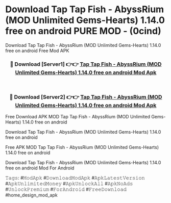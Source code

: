 # Download Tap Tap Fish - AbyssRium (MOD Unlimited Gems-Hearts) 1.14.0 free on android PURE MOD - (0cind)
Download Tap Tap Fish - AbyssRium (MOD Unlimited Gems-Hearts) 1.14.0 free on android Free Mod APK

<div align="center">
<h3>🔴 Download [Server1] 👉👉 <a href="https://apk-comot.site?title=Tap_Tap_Fish_-_AbyssRium_(MOD_Unlimited_Gems-Hearts)_1.14.0_free_on_android">Tap Tap Fish - AbyssRium (MOD Unlimited Gems-Hearts) 1.14.0 free on android Mod Apk</a></h3><br>

<h3>🔴 Download [Server2] 👉👉 <a href="https://apk-comot.site?title=Tap_Tap_Fish_-_AbyssRium_(MOD_Unlimited_Gems-Hearts)_1.14.0_free_on_android">Tap Tap Fish - AbyssRium (MOD Unlimited Gems-Hearts) 1.14.0 free on android Mod Apk</a></h3>
</div>


Free Download APK MOD Tap Tap Fish - AbyssRium (MOD Unlimited Gems-Hearts) 1.14.0 free on android

Download Tap Tap Fish - AbyssRium (MOD Unlimited Gems-Hearts) 1.14.0 free on android 

Free APK MOD Tap Tap Fish - AbyssRium (MOD Unlimited Gems-Hearts) 1.14.0 free on android 

Download Tap Tap Fish - AbyssRium (MOD Unlimited Gems-Hearts) 1.14.0 free on android Mod For Android

𝚃𝚊𝚐𝚜: #𝙼𝚘𝚍𝙰𝚙𝚔 #𝙳𝚘𝚠𝚗𝚕𝚘𝚊𝚍𝙼𝚘𝚍𝙰𝚙𝚔 #𝙰𝚙𝚔𝙻𝚊𝚝𝚎𝚜𝚝𝚅𝚎𝚛𝚜𝚒𝚘𝚗 #𝙰𝚙𝚔𝚄𝚗𝚕𝚒𝚖𝚒𝚝𝚎𝚍𝙼𝚘𝚗𝚎𝚢 #𝙰𝚙𝚔𝚄𝚗𝚕𝚘𝚌𝚔𝙰𝚕𝚕 #𝙰𝚙𝚔𝙽𝚘𝙰𝚍𝚜 #𝚄𝚗𝚕𝚘𝚌𝚔𝙿𝚛𝚎𝚖𝚒𝚞𝚖 #𝙵𝚘𝚛𝙰𝚗𝚍𝚛𝚘𝚒𝚍 #𝙵𝚛𝚎𝚎𝙳𝚘𝚠𝚗𝚕𝚘𝚊𝚍 #home_design_mod_apk